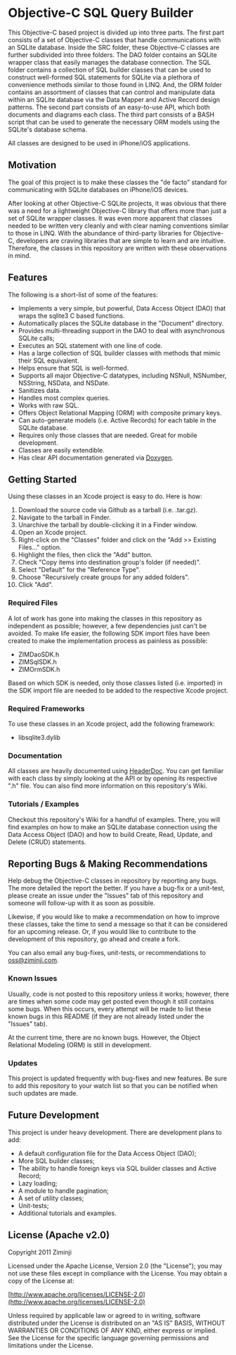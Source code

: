 # Objective-C SQL Query Builder

This Objective-C based project is divided up into three parts.  The first part consists of a set of Objective-C
classes that handle communications with an SQLite database.  Inside the SRC folder, these Objective-C classes are
further subdivided into three folders.  The DAO folder contains an SQLite wrapper class that easily manages the
database connection.  The SQL folder contains a collection of SQL builder classes that can be used to construct
well-formed SQL statements for SQLite via a plethora of convenience methods similar to those found in LINQ.  And,
the ORM folder contains an assortment of classes that can control and manipulate data within an SQLite database
via the Data Mapper and Active Record design patterns.  The second part consists of an easy-to-use API, which
both documents and diagrams each class.  The third part consists of a BASH script that can be used to generate
the necessary ORM models using the SQLite's database schema.

All classes are designed to be used in iPhone/iOS applications.

## Motivation

The goal of this project is to make these classes the "de facto" standard for communicating with SQLite databases on
iPhone/iOS devices.

After looking at other Objective-C SQLite projects, it was obvious that there was a need for a lightweight Objective-C
library that offers more than just a set of SQLite wrapper classes.  It was even more apparent that classes needed to be
written very cleanly and with clear naming conventions similar to those in LINQ.  With the abundance of third-party
libraries for Objective-C, developers are craving libraries that are simple to learn and are intuitive.  Therefore, the
classes in this repository are written with these observations in mind.

## Features

The following is a short-list of some of the features:

* Implements a very simple, but powerful, Data Access Object (DAO) that wraps the sqlite3 C based functions.
* Automatically places the SQLite database in the "Document" directory.
* Provides multi-threading support in the DAO to deal with asynchronous SQLite calls;
* Executes an SQL statement with one line of code.
* Has a large collection of SQL builder classes with methods that mimic their SQL equivalent.
* Helps ensure that SQL is well-formed.
* Supports all major Objective-C datatypes, including NSNull, NSNumber, NSString, NSData, and NSDate.
* Sanitizes data.
* Handles most complex queries.
* Works with raw SQL.
* Offers Object Relational Mapping (ORM) with composite primary keys.
* Can auto-generate models (i.e. Active Records) for each table in the SQLite database.
* Requires only those classes that are needed.  Great for mobile development.
* Classes are easily extendible.
* Has clear API documentation generated via [Doxygen](http://www.stack.nl/~dimitri/doxygen/).

## Getting Started

Using these classes in an Xcode project is easy to do.  Here is how:

1. Download the source code via Github as a tarball (i.e. .tar.gz).
2. Navigate to the tarball in Finder.
3. Unarchive the tarball by double-clicking it in a Finder window.
4. Open an Xcode project.
5. Right-click on the "Classes" folder and click on the "Add >> Existing Files..." option.
6. Highlight the files, then click the "Add" button.
7. Check "Copy items into destination group's folder (if needed)".
8. Select "Default" for the "Reference Type".
9. Choose "Recursively create groups for any added folders".
10. Click "Add".

### Required Files

A lot of work has gone into making the classes in this repository as independent as possible; however, a few
dependencies just can't be avoided.  To make life easier, the following SDK import files have been created to
make the implementation process as painless as possible:

* ZIMDaoSDK.h
* ZIMSqlSDK.h
* ZIMOrmSDK.h

Based on which SDK is needed, only those classes listed (i.e. imported) in the SDK import file are needed to be
added to the respective Xcode project.

### Required Frameworks

To use these classes in an Xcode project, add the following framework:

* libsqlite3.dylib

### Documentation

All classes are heavily documented using [HeaderDoc](http://developer.apple.com/library/mac/#documentation/DeveloperTools/Conceptual/HeaderDoc/intro/intro.html#//apple_ref/doc/uid/TP40001215-CH345-SW1).  You can get familiar with each class by simply looking at the API or by opening its
respective ".h" file.  You can also find more information on this repository's Wiki.

### Tutorials / Examples

Checkout this repository's Wiki for a handful of examples.  There, you will find examples on how to make an SQLite
database connection using the Data Access Object (DAO) and how to build Create, Read, Update, and Delete (CRUD)
statements.

## Reporting Bugs & Making Recommendations

Help debug the Objective-C classes in repository by reporting any bugs.  The more detailed the report the better.  If
you have a bug-fix or a unit-test, please create an issue under the "Issues" tab of this repository and someone will
follow-up with it as soon as possible.

Likewise, if you would like to make a recommendation on how to improve these classes, take the time to send a message
so that it can be considered for an upcoming release.  Or, if you would like to contribute to the development of this
repository, go ahead and create a fork.

You can also email any bug-fixes, unit-tests, or recommendations to oss@ziminji.com.

### Known Issues

Usually, code is not posted to this repository unless it works; however, there are times when some code may get posted
even though it still contains some bugs.  When this occurs, every attempt will be made to list these known bugs in this
README (if they are not already listed under the "Issues" tab).

At the current time, there are no known bugs.  However, the Object Relational Modeling (ORM) is still in development.

### Updates

This project is updated frequently with bug-fixes and new features.  Be sure to add this repository to your watch list
so that you can be notified when such updates are made.

## Future Development

This project is under heavy development.  There are development plans to add:

* A default configuration file for the Data Access Object (DAO);
* More SQL builder classes;
* The ability to handle foreign keys via SQL builder classes and Active Record;
* Lazy loading;
* A module to handle pagination;
* A set of utility classes;
* Unit-tests;
* Additional tutorials and examples.

## License (Apache v2.0)

Copyright 2011 Ziminji

Licensed under the Apache License, Version 2.0 (the "License"); you may not use these files except in compliance with the
License. You may obtain a copy of the License at:

[http://www.apache.org/licenses/LICENSE-2.0](http://www.apache.org/licenses/LICENSE-2.0)

Unless required by applicable law or agreed to in writing, software distributed under the License is distributed on an
"AS IS" BASIS, WITHOUT WARRANTIES OR CONDITIONS OF ANY KIND, either express or implied. See the License for the specific
language governing permissions and limitations under the License.
